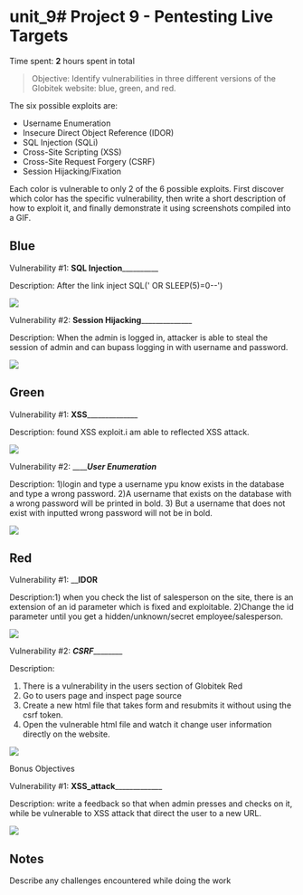 # unit_9# Project 9 - Pentesting Live Targets

Time spent: **2** hours spent in total

> Objective: Identify vulnerabilities in three different versions of the Globitek website: blue, green, and red.

The six possible exploits are:

* Username Enumeration
* Insecure Direct Object Reference (IDOR)
* SQL Injection (SQLi)
* Cross-Site Scripting (XSS)
* Cross-Site Request Forgery (CSRF)
* Session Hijacking/Fixation

Each color is vulnerable to only 2 of the 6 possible exploits. First discover which color has the specific vulnerability, then write a short description of how to exploit it, and finally demonstrate it using screenshots compiled into a GIF.

## Blue

Vulnerability #1: ____SQL Injection______________

Description: After the link inject SQL(' OR SLEEP(5)=0--')

<img src="https://user-images.githubusercontent.com/89932088/141192650-9a971cfa-62c2-45a2-b12a-7797d4bedee3.gif">

Vulnerability #2: __Session Hijacking________________

Description: When the admin is logged in, attacker is able to steal the session of admin and can bupass logging in with username and password.

<img src="https://user-images.githubusercontent.com/89932088/141192785-a56d52c4-2a6b-4bb8-bc2e-f9ba76e7c1af.gif">

## Green

Vulnerability #1: __XSS________________

Description: found XSS exploit.i am able to reflected XSS attack.

<img src="https://user-images.githubusercontent.com/89932088/141192943-a66513d2-b3c1-47e2-afc3-d0e2656256c0.gif">

Vulnerability #2: ___________User Enumeration_______

Description:
1)login and type a username ypu know exists in the database and type a wrong password.
2)A username that exists on the database with a wrong password will be printed in bold.
3) But a username that does not exist with inputted wrong password will not be in bold.


<img src="https://user-images.githubusercontent.com/89932088/141194102-3898c17f-29a1-4d85-8eef-ab5d5761148c.gif">


## Red

Vulnerability #1: __________IDOR________

Description:1) when you check the list of salesperson on the site, there is an extension of an id parameter which is fixed and exploitable.
2)Change the id parameter until you get a hidden/unknown/secret employee/salesperson.

<img src="https://user-images.githubusercontent.com/89932088/141192263-db24ae16-cba1-4435-ad1c-cc867d1dd921.gif">

Vulnerability #2: _____CSRF_____________

Description:
1) There is a vulnerability in the users section of Globitek Red
2) Go to users page and inspect page source
3) Create a new html file that takes form and resubmits it without using the csrf token.
4) Open the vulnerable html file and watch it change user information directly on the website.

<img src="https://user-images.githubusercontent.com/89932088/141193295-73ad120b-f8c3-45bd-bb9b-72b023ae167c.gif">

Bonus Objectives

Vulnerability #1: __XSS_attack_______________

Description: write a feedback so that when admin presses and checks on it, while be vulnerable to XSS attack that direct the user to a new URL.

<img src="https://user-images.githubusercontent.com/89932088/141193371-643ee963-a6c3-4bcd-b926-f7b31ee87e20.gif">


## Notes

Describe any challenges encountered while doing the work



